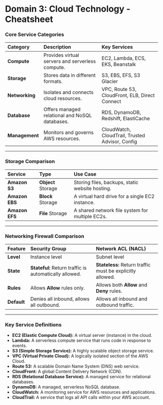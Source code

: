 # Domain 3: Cloud Technology - Cheatsheet

### Core Service Categories

| Category      | Description                               | Key Services                                  |
| :------------ | :---------------------------------------- | :-------------------------------------------- |
| **Compute**     | Provides virtual servers and serverless compute. | EC2, Lambda, ECS, EKS, Beanstalk              |
| **Storage**     | Stores data in different formats.         | S3, EBS, EFS, S3 Glacier                      |
| **Networking**  | Isolates and connects cloud resources.    | VPC, Route 53, CloudFront, ELB, Direct Connect |
| **Database**    | Offers managed relational and NoSQL databases. | RDS, DynamoDB, Redshift, ElastiCache          |
| **Management**  | Monitors and governs AWS resources.       | CloudWatch, CloudTrail, Trusted Advisor, Config |

---

### Storage Comparison

| Service       | Type            | Use Case                                      |
| :------------ | :-------------- | :-------------------------------------------- |
| **Amazon S3**   | **Object** Storage | Storing files, backups, static website hosting. |
| **Amazon EBS**  | **Block** Storage  | A virtual hard drive for a single EC2 instance. |
| **Amazon EFS**  | **File** Storage   | A shared network file system for multiple EC2s. |

---

### Networking Firewall Comparison

| Feature         | Security Group                               | Network ACL (NACL)                           |
| :-------------- | :------------------------------------------- | :------------------------------------------- |
| **Level**       | Instance level                               | Subnet level                                 |
| **State**       | **Stateful:** Return traffic is automatically allowed. | **Stateless:** Return traffic must be explicitly allowed. |
| **Rules**       | Allows **Allow** rules only.                 | Allows both **Allow** and **Deny** rules.    |
| **Default**     | Denies all inbound, allows all outbound.     | Allows all inbound and outbound traffic.     |

---

### Key Service Definitions

-   **EC2 (Elastic Compute Cloud):** A virtual server (instance) in the cloud.
-   **Lambda:** A serverless compute service that runs code in response to events.
-   **S3 (Simple Storage Service):** A highly scalable object storage service.
-   **VPC (Virtual Private Cloud):** A logically isolated section of the AWS Cloud.
-   **Route 53:** A scalable Domain Name System (DNS) web service.
-   **CloudFront:** A global Content Delivery Network (CDN).
-   **RDS (Relational Database Service):** A managed service for relational databases.
-   **DynamoDB:** A managed, serverless NoSQL database.
-   **CloudWatch:** A monitoring service for AWS resources and applications.
-   **CloudTrail:** A service that logs all API calls within your AWS account.